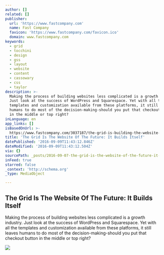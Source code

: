 ```yaml
---
author: []
related: []
publisher:
  url: 'https://www.fastcompany.com'
  name: Fast Company
  favicon: 'https://www.fastcompany.com/favicon.ico'
  domain: www.fastcompany.com
keywords:
  - grid
  - tocchini
  - design
  - gss
  - layout
  - website
  - content
  - cassowary
  - css
  - taylor
description: >-
  Making the process of building websites less complicated is a growth industry.
  Just look at the success of WordPress and Squarespace. Yet with all the
  templates and customization available from these platforms, it still leaves
  humans to do most of the decision-making-should you put that checkout button
  in the middle or top right?
inLanguage: en
app_links: []
isBasedOnUrl: >-
  https://www.fastcompany.com/3037187/the-grid-is-building-the-website-of-the-future-it-designs-itself
title: 'The Grid Is The Website Of The Future: It Builds Itself'
datePublished: '2016-09-09T11:43:12.846Z'
dateModified: '2016-09-09T11:43:12.504Z'
via: {}
sourcePath: _posts/2016-09-07-the-grid-is-the-website-of-the-future-it-builds-itself.md
inFeed: true
starred: false
_context: 'http://schema.org'
_type: MediaObject

---
```

<article style=""><h1>The Grid Is The Website Of The Future: It Builds Itself</h1><p>Making the process of building websites less complicated is a growth industry. Just look at the success of WordPress and Squarespace. Yet with all the templates and customization available from these platforms, it still leaves humans to do most of the decision-making-should you put that checkout button in the middle or top right?</p><img src="https://d.fastcompany.net/multisite_files/fastcompany/imagecache/620x350/poster/2014/10/3037187-poster-p-2-the-grid-is-building-the-website-of-the-future-it-designs-itself.jpg" /></article>